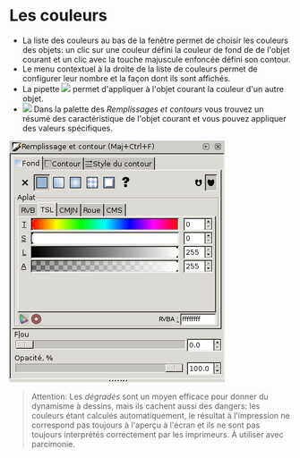 # Les couleurs

- La liste des couleurs au bas de la fenêtre permet de choisir les couleurs des objets: un clic sur une couleur défini la couleur de fond de de l'objet courant et un clic avec la touche majuscule enfoncée défini son contour.
- Le menu contextuel à la droite de la liste de couleurs permet de configurer leur nombre et la façon dont ils sont affichés.
- La pipette ![](inkcape-tool-pipette.png) permet d'appliquer à l'objet courant la couleur d'un autre objet.
- ![](inkcape-tool-fill_and_stroke.png) Dans la palette des _Remplissages et contours_ vous trouvez un résumé des caractéristique de l'objet courant et vous pouvez appliquer des valeurs spécifiques.

![](inkscape-window-fill_and_stroke-fr.png)

> Attention: Les _dégradés_ sont un moyen efficace pour donner du dynamisme à dessins, mais ils cachent aussi des dangers: les couleurs étant calculés automatiquement, le résultat à l'impression ne correspond pas toujours à l'aperçu à l'écran et ils ne sont pas toujours interprétés correctement par les imprimeurs. À utiliser avec parcimonie.
